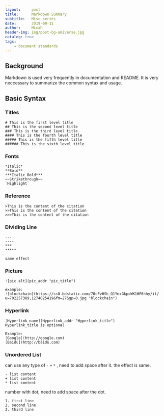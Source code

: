 ```yaml
---
layout:     post
title:      Markdown Summary
subtitle:   Misc series
date:       2019-09-11
author:     Micah
header-img: img/post-bg-universe.jpg
catalog: true
tags:
    - document standards
---
```


## Background

Markdown is used very frequently in documentation and README. It is very neccessary to summarize the common syntax and usage.


## Basic Syntax


### Titles

```
# This is the first level title
## This is the second level title
### This is the third level title
#### This is the fourth level title
##### This is the fifth level title
###### This is the sixth level title
```

### Fonts

```
*Italic*
**Bold**
***Italic Bold***
~~Strikethrough~~
`Highlight`
```

### Reference

```
>This is the content of the citation
>>This is the content of the citation
>>>This is the content of the citation
```

### Dividing Line

```
---
----
***
*****

same effect

```

### Picture

```
![pic alt](pic_addr "pic_title")

example:
![blockchain](https://ss0.bdstatic.com/70cFvHSh_Q1YnxGkpoWK1HF6hhy/it/
u=702257389,1274025419&fm=27&gp=0.jpg "blockchain")
```

### Hyperlink

```
[Hyperlink_name](Hyperlink_addr "Hyperlink_title")
Hyperlink_title is optional

Example:
[Google](http://google.com)
[Baidu](http://baidu.com)
```


### Unordered List
can use any type of `-` `+` `*` , need to add space after it. the effect is same.  

```
- list content
+ list content
* list content
```

number with dot, need to add space after the dot.

```
1. first line
2. second line
3. third line
```

